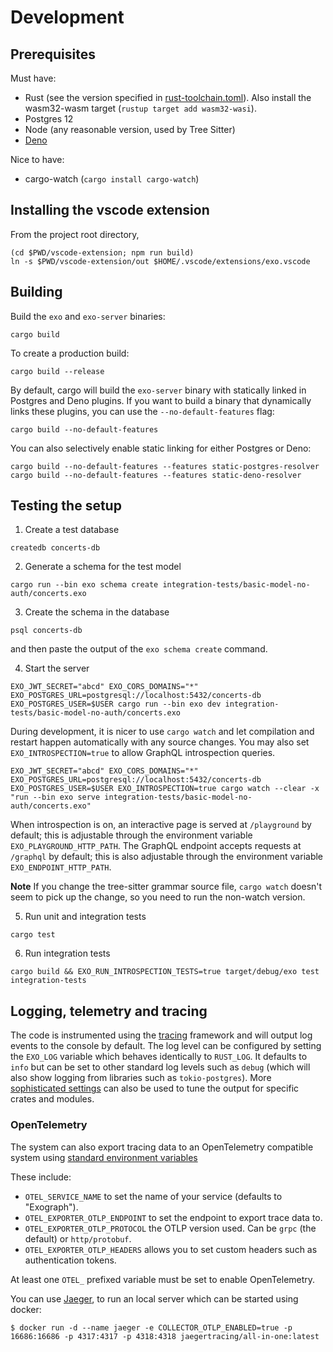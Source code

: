# Development

## Prerequisites

Must have:

- Rust (see the version specified in [rust-toolchain.toml](rust-toolchain.toml)). Also install the wasm32-wasm target (`rustup target add wasm32-wasi`).
- Postgres 12
- Node (any reasonable version, used by Tree Sitter)
- [Deno](https://deno.land/)

Nice to have:

- cargo-watch (`cargo install cargo-watch`)

## Installing the vscode extension

From the project root directory,

```
(cd $PWD/vscode-extension; npm run build)
ln -s $PWD/vscode-extension/out $HOME/.vscode/extensions/exo.vscode
```

## Building

Build the `exo` and `exo-server` binaries:

```
cargo build
```

To create a production build:

```
cargo build --release
```

By default, cargo will build the `exo-server` binary with statically linked in Postgres and Deno plugins. If you want to build a binary that dynamically links these plugins, you can use the `--no-default-features` flag:

```
cargo build --no-default-features
```

You can also selectively enable static linking for either Postgres or Deno:

```
cargo build --no-default-features --features static-postgres-resolver
cargo build --no-default-features --features static-deno-resolver
```

## Testing the setup

1. Create a test database

```
createdb concerts-db
```

2. Generate a schema for the test model

```
cargo run --bin exo schema create integration-tests/basic-model-no-auth/concerts.exo
```

3. Create the schema in the database

```
psql concerts-db
```

and then paste the output of the `exo schema create` command.

4. Start the server

```
EXO_JWT_SECRET="abcd" EXO_CORS_DOMAINS="*" EXO_POSTGRES_URL=postgresql://localhost:5432/concerts-db EXO_POSTGRES_USER=$USER cargo run --bin exo dev integration-tests/basic-model-no-auth/concerts.exo
```

During development, it is nicer to use `cargo watch` and let compilation and restart happen automatically with any source changes. You may also set `EXO_INTROSPECTION=true` to allow GraphQL introspection queries.

```
EXO_JWT_SECRET="abcd" EXO_CORS_DOMAINS="*" EXO_POSTGRES_URL=postgresql://localhost:5432/concerts-db EXO_POSTGRES_USER=$USER EXO_INTROSPECTION=true cargo watch --clear -x "run --bin exo serve integration-tests/basic-model-no-auth/concerts.exo"
```

When introspection is on, an interactive page is served at `/playground` by default; this is adjustable through the environment variable `EXO_PLAYGROUND_HTTP_PATH`. The GraphQL endpoint accepts requests at `/graphql` by default; this is also adjustable through the environment variable `EXO_ENDPOINT_HTTP_PATH`.

**Note**
If you change the tree-sitter grammar source file, `cargo watch` doesn't seem to pick up the change, so you need to run the non-watch version.

5. Run unit and integration tests

```
cargo test
```

6. Run integration tests

```
cargo build && EXO_RUN_INTROSPECTION_TESTS=true target/debug/exo test integration-tests
```

## Logging, telemetry and tracing

The code is instrumented using the [tracing](https://crates.io/crates/tracing) framework and will output log events to the console by default. The log level can be configured by setting the `EXO_LOG` variable which behaves identically to `RUST_LOG`. It defaults to `info` but can be set to other standard log levels such as `debug` (which will also show logging from libraries such as `tokio-postgres`). More [sophisticated settings](https://docs.rs/tracing-subscriber/latest/tracing_subscriber/struct.EnvFilter.html) can also be used to tune the output for specific crates and modules.

### OpenTelemetry

The system can also export tracing data to an OpenTelemetry compatible system using
[standard environment variables](https://opentelemetry.io/docs/concepts/sdk-configuration/otlp-exporter-configuration/)

These include:

- `OTEL_SERVICE_NAME` to set the name of your service (defaults to "Exograph").
- `OTEL_EXPORTER_OTLP_ENDPOINT` to set the endpoint to export trace data to.
- `OTEL_EXPORTER_OTLP_PROTOCOL` the OTLP version used. Can be `grpc` (the default) or `http/protobuf`.
- `OTEL_EXPORTER_OTLP_HEADERS` allows you to set custom headers such as authentication tokens.

At least one `OTEL_` prefixed variable must be set to enable OpenTelemetry.

You can use [Jaeger](https://www.jaegertracing.io/docs/latest/deployment/#all-in-one), to run an local server which can be started using docker:

```shell
$ docker run -d --name jaeger -e COLLECTOR_OTLP_ENABLED=true -p 16686:16686 -p 4317:4317 -p 4318:4318 jaegertracing/all-in-one:latest
```

